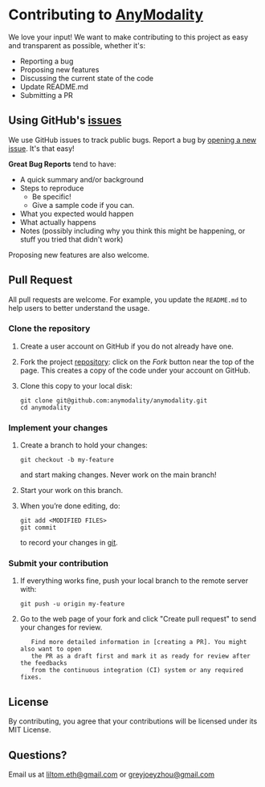 # Contributing to [AnyModality](https://github.com/anymodality/anymodality)

We love your input! We want to make contributing to this project as easy and transparent as possible, whether it's:

- Reporting a bug
- Proposing new features
- Discussing the current state of the code
- Update README.md
- Submitting a PR

## Using GitHub's [issues](https://github.com/anymodality/anymodality/issues)

We use GitHub issues to track public bugs. Report a bug by [opening a new issue](https://github.com/anymodality/anymodality/issues). It's that easy!

**Great Bug Reports** tend to have:

- A quick summary and/or background
- Steps to reproduce
  - Be specific!
  - Give a sample code if you can.
- What you expected would happen
- What actually happens
- Notes (possibly including why you think this might be happening, or stuff you tried that didn't work)

Proposing new features are also welcome.

## Pull Request

All pull requests are welcome. For example, you update the `README.md` to help users to better understand the usage.

### Clone the repository

1. Create a user account on GitHub if you do not already have one.

2. Fork the project [repository](https://github.com/anymodality/anymodality): click on the *Fork* button near the top of the page. This creates a copy of the code under your account on GitHub.

3. Clone this copy to your local disk:

   ```
   git clone git@github.com:anymodality/anymodality.git
   cd anymodality
   ```

### Implement your changes

1. Create a branch to hold your changes:

   ```
   git checkout -b my-feature
   ```

   and start making changes. Never work on the main branch!

2. Start your work on this branch. 

3. When you’re done editing, do:

   ```
   git add <MODIFIED FILES>
   git commit
   ```

   to record your changes in [git](https://git-scm.com/).

### Submit your contribution

1. If everything works fine, push your local branch to the remote server with:

   ```
   git push -u origin my-feature
   ```

2. Go to the web page of your fork and click "Create pull request" to send your changes for review.

   ```{todo}
      Find more detailed information in [creating a PR]. You might also want to open
      the PR as a draft first and mark it as ready for review after the feedbacks
      from the continuous integration (CI) system or any required fixes.
   ```

## License

By contributing, you agree that your contributions will be licensed under its MIT License.

## Questions?

Email us at [liltom.eth@gmail.com](mailto:liltom.eth@gmail.com) or [greyjoeyzhou@gmail.com](mailto:greyjoeyzhou@gmail.com)

